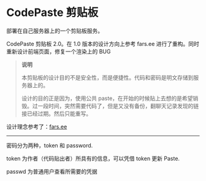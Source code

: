 # CodePaste 剪贴板

部署在自己服务器上的一个剪贴板服务。

CodePaste 剪贴板 2.0。在 1.0 版本的设计方向上参考 fars.ee 进行了重构。同时重新设计前端页面，修复一个渲染上的 BUG

> **说明**
> 
> 本剪贴板的设计目的不是安全性，而是便捷性。代码和密码是明文存储到服务器上的。
>
> 设计的目的正是因为，使用公共 paste，在开始的时候贴上去想的是希望销毁。过一段时间，突然需要代码了，但是又没有备份，翻聊天记录发现的链接已经过期。然后只能重写。

设计理念参考了：[fars.ee](https://fars.ee/)

---

密码分为两种，token 和 password.

token 为作者（代码贴出者）所具有的信息，可以凭借 token 更新 Paste.

passwd 为普通用户查看所需要的凭据
